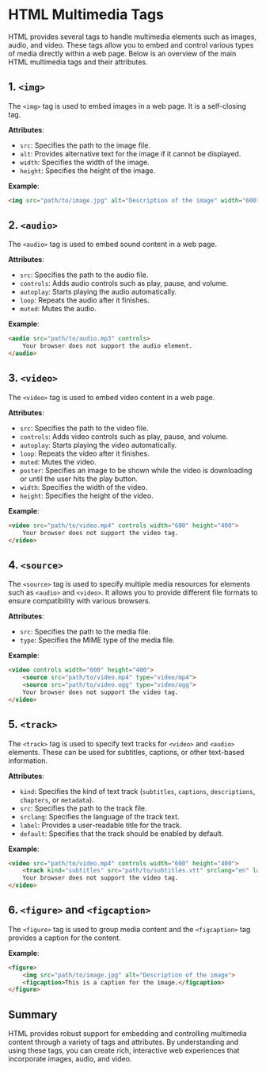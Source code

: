 # HTML Multimedia Tags

HTML provides several tags to handle multimedia elements such as images, audio, and video. These tags allow you to embed and control various types of media directly within a web page. Below is an overview of the main HTML multimedia tags and their attributes.

## 1. `<img>`

The `<img>` tag is used to embed images in a web page. It is a self-closing tag.

**Attributes**:
- `src`: Specifies the path to the image file.
- `alt`: Provides alternative text for the image if it cannot be displayed.
- `width`: Specifies the width of the image.
- `height`: Specifies the height of the image.

**Example**:
```html
<img src="path/to/image.jpg" alt="Description of the image" width="600" height="400">
```

## 2. `<audio>`

The `<audio>` tag is used to embed sound content in a web page.

**Attributes**:
- `src`: Specifies the path to the audio file.
- `controls`: Adds audio controls such as play, pause, and volume.
- `autoplay`: Starts playing the audio automatically.
- `loop`: Repeats the audio after it finishes.
- `muted`: Mutes the audio.

**Example**:
```html
<audio src="path/to/audio.mp3" controls>
    Your browser does not support the audio element.
</audio>
```

## 3. `<video>`

The `<video>` tag is used to embed video content in a web page.

**Attributes**:
- `src`: Specifies the path to the video file.
- `controls`: Adds video controls such as play, pause, and volume.
- `autoplay`: Starts playing the video automatically.
- `loop`: Repeats the video after it finishes.
- `muted`: Mutes the video.
- `poster`: Specifies an image to be shown while the video is downloading or until the user hits the play button.
- `width`: Specifies the width of the video.
- `height`: Specifies the height of the video.

**Example**:
```html
<video src="path/to/video.mp4" controls width="600" height="400">
    Your browser does not support the video tag.
</video>
```

## 4. `<source>`

The `<source>` tag is used to specify multiple media resources for elements such as `<audio>` and `<video>`. It allows you to provide different file formats to ensure compatibility with various browsers.

**Attributes**:
- `src`: Specifies the path to the media file.
- `type`: Specifies the MIME type of the media file.

**Example**:
```html
<video controls width="600" height="400">
    <source src="path/to/video.mp4" type="video/mp4">
    <source src="path/to/video.ogg" type="video/ogg">
    Your browser does not support the video tag.
</video>
```

## 5. `<track>`

The `<track>` tag is used to specify text tracks for `<video>` and `<audio>` elements. These can be used for subtitles, captions, or other text-based information.

**Attributes**:
- `kind`: Specifies the kind of text track (`subtitles`, `captions`, `descriptions`, `chapters`, or `metadata`).
- `src`: Specifies the path to the track file.
- `srclang`: Specifies the language of the track text.
- `label`: Provides a user-readable title for the track.
- `default`: Specifies that the track should be enabled by default.

**Example**:
```html
<video src="path/to/video.mp4" controls width="600" height="400">
    <track kind="subtitles" src="path/to/subtitles.vtt" srclang="en" label="English">
    Your browser does not support the video tag.
</video>
```

## 6. `<figure>` and `<figcaption>`

The `<figure>` tag is used to group media content and the `<figcaption>` tag provides a caption for the content.

**Example**:
```html
<figure>
    <img src="path/to/image.jpg" alt="Description of the image">
    <figcaption>This is a caption for the image.</figcaption>
</figure>
```

## Summary

HTML provides robust support for embedding and controlling multimedia content through a variety of tags and attributes. By understanding and using these tags, you can create rich, interactive web experiences that incorporate images, audio, and video.